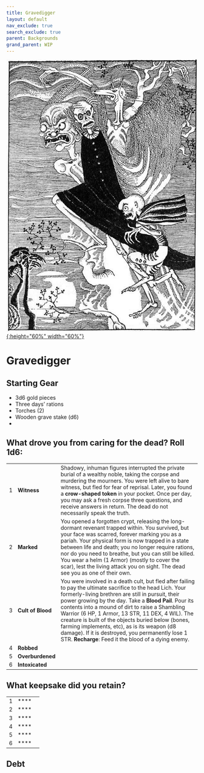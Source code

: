 ```yaml
---
title: Gravedigger
layout: default
nav_exclude: true
search_exclude: true
parent: Backgrounds
grand_parent: WIP
---
```



[![Alt text](/img/backgrounds/gravedigger.jpg "East of the Sun and West of the Moon, illustrated by Kay Nielsen"){:height="60%" width="60%"}](/img/backgrounds/gravedigger.jpg)

# Gravedigger

## Starting Gear

- 3d6 gold pieces
- Three days’ rations
- Torches (2)
- Wooden grave stake (d6)
- 	

## What drove you from caring for the dead? Roll 1d6:

|      |      |      |
| ---- | ---- | ---- |
| 1    |**Witness** | Shadowy, inhuman figures interrupted the private burial of a wealthy noble, taking the corpse and murdering the mourners. You were left alive to bare witness, but fled for fear of reprisal. Later, you found a **crow-shaped token** in your pocket. Once per day, you may ask a fresh corpse three questions, and receive answers in return. The dead do not necessarily speak the truth. |
| 2    |**Marked** | You opened a forgotten crypt, releasing the long-dormant revenant trapped within. You survived, but your face was scarred, forever marking you as a pariah. Your physical form is now trapped in a state between life and death; you no longer require rations, nor do you need to breathe, but you can still be killed. You wear a helm (1 Armor) (mostly to cover the scar), lest the living attack you on sight. The dead see you as one of their own.   |
| 3    |**Cult of Blood** | You were involved in a death cult, but fled after failing to pay the ultimate sacrifice to the head Lich. Your formerly-living brethren are still in pursuit, their power growing by the day. Take a **Blood Pail**. Pour its contents into a mound of dirt to raise a Shambling Warrior (6 HP, 1 Armor, 13 STR, 11 DEX, 4 WIL). The creature is built of the objects buried below (bones, farming implements, etc), as is its weapon (d8 damage). If it is destroyed, you permanently lose 1 STR. **Recharge**: Feed it the blood of a dying enemy.   |
| 4    |**Robbed** |      |
| 5    |**Overburdened** |      |
| 6    |**Intoxicated** |      |



## What keepsake did you retain?


|      |      |      |
| ---- | ---- | ---- |
| 1    |**** |      |
| 2    |**** |      |
| 3    |**** |      |
| 4    |**** |      |
| 5    |**** |      |
| 6    |**** |      |

## Debt
